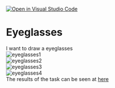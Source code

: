 [![Open in Visual Studio Code](https://classroom.github.com/assets/open-in-vscode-f059dc9a6f8d3a56e377f745f24479a46679e63a5d9fe6f495e02850cd0d8118.svg)](https://classroom.github.com/online_ide?assignment_repo_id=5691038&assignment_repo_type=AssignmentRepo)
# Eyeglasses
I want to draw a eyeglasses\
![eyeglasses1](https://user-images.githubusercontent.com/81345045/134112443-d9b19be1-a15e-4195-9dda-2ddd3e8aacea.png)\
![eyeglasses2](https://user-images.githubusercontent.com/81345045/134112493-8f99c1a5-8b91-4174-aaf3-48392718426d.png)\
![eyeglasses3](https://user-images.githubusercontent.com/81345045/134112682-345a161f-c71b-41bb-9bd1-9a3a2b5948c9.png)\
![eyeglasses4](https://user-images.githubusercontent.com/81345045/134112763-bd2428ac-693d-4624-a3b7-5e4c97c67f56.png)\
The results of the task can be seen at <a href = "https://cg2021e.github.io/assignment-1-DwinandaBagoes/">here</a>
